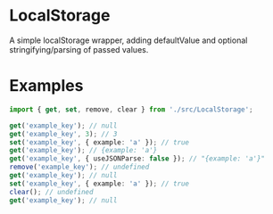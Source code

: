# LocalStorage

A simple localStorage wrapper, adding defaultValue and optional stringifying/parsing of passed values.

# Examples

```typescript
import { get, set, remove, clear } from './src/LocalStorage';

get('example_key'); // null
get('example_key', 3); // 3
set('example_key', { example: 'a' }); // true
get('example_key'); // {example: 'a'}
get('example_key', { useJSONParse: false }); // "{example: 'a'}"
remove('example_key'); // undefined
get('example_key'); // null
set('example_key', { example: 'a' }); // true
clear(); // undefined
get('example_key'); // null
```
